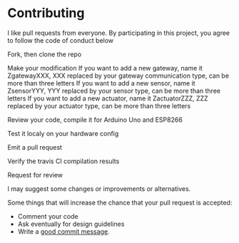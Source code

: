 # Contributing

I like pull requests from everyone. By participating in this project, you
agree to follow the code of conduct below

[code of conduct]: https://github.com/1technophile/OpenMQTTGateway/blob/master/CODE_OF_CONDUCT.md

Fork, then clone the repo

Make your modification
If you want to add a new gateway, name it ZgatewayXXX, XXX replaced by your gateway communication type, can be more than three letters
If you want to add a new sensor, name it ZsensorYYY, YYY replaced by your sensor type, can be more than three letters
If you want to add a new actuator, name it ZactuatorZZZ, ZZZ replaced by your actuator type, can be more than three letters

Review your code, compile it for Arduino Uno and ESP8266

Test it localy on your hardware config

Emit a pull request

Verify the travis CI compilation results

Request for review

I may suggest some changes or improvements or alternatives.

Some things that will increase the chance that your pull request is accepted:
* Comment your code
* Ask eventually for design guidelines
* Write a [good commit message][commit].

[commit]: http://tbaggery.com/2008/04/19/a-note-about-git-commit-messages.html

